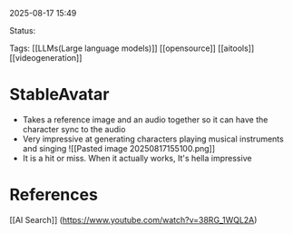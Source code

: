 
2025-08-17 15:49

Status:

Tags: [[LLMs(Large language models)]] [[opensource]] [[aitools]] [[videogeneration]] 




# StableAvatar

- Takes a reference image and an audio together so it can have the character sync to the audio
- Very impressive at generating characters playing musical instruments and singing
 ![[Pasted image 20250817155100.png]]
 - It is a hit or miss. When it actually works, It's hella impressive




# References
[[AI Search]] (https://www.youtube.com/watch?v=38RG_1WQL2A)